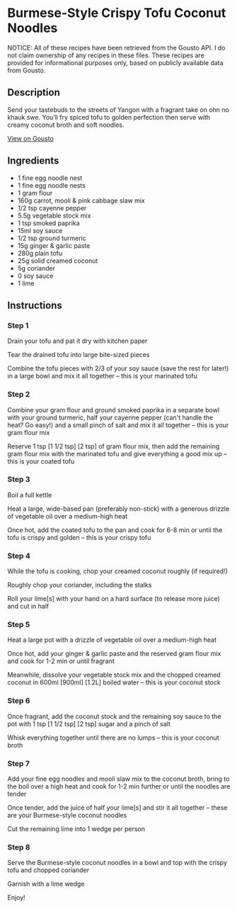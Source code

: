 # Burmese-Style Crispy Tofu Coconut Noodles

NOTICE: All of these recipes have been retrieved from the Gousto API. I do not claim ownership of any recipes in these files. These recipes are provided for informational purposes only, based on publicly available data from Gousto.

## Description

Send your tastebuds to the streets of Yangon with a fragrant take on ohn no khauk swe. You’ll fry spiced tofu to golden perfection then serve with creamy coconut broth and soft noodles. 

[View on Gousto](https://www.gousto.co.uk/recipes/cookbook/burmese-crispy-tofu-coconut-noodles)

## Ingredients

- 1 fine egg noodle nest
- 1 fine egg noodle nests
- 1 gram flour
- 160g carrot, mooli & pink cabbage slaw mix
- 1/2 tsp cayenne pepper
- 5.5g vegetable stock mix
- 1 tsp smoked paprika
- 15ml soy sauce
- 1/2 tsp ground turmeric
- 15g ginger & garlic paste
- 280g plain tofu
- 25g solid creamed coconut
- 5g coriander
- 0 soy sauce
- 1 lime

## Instructions


### Step 1

Drain your tofu and pat it dry with kitchen paper

Tear the drained tofu into large bite-sized pieces

Combine the tofu pieces with 2/3 of your soy sauce (save the rest for later!) in a large bowl and mix it all together – this is your marinated tofu


### Step 2

Combine your gram flour and ground smoked paprika in a separate bowl with your ground turmeric, half your cayenne pepper (can't handle the heat? Go easy!) and a small pinch of salt and mix it all together – this is your gram flour mix

Reserve 1 tsp <span class="text-purple">[1 1/2 tsp]</span><span class="text-danger"> [2 tsp]</span> of gram flour mix, then add the remaining gram flour mix with the marinated tofu and give everything a good mix up – this is your coated tofu


### Step 3

Boil a full kettle

Heat a large, wide-based pan (preferably non-stick) with a generous drizzle of vegetable oil over a medium-high heat

Once hot, add the coated tofu to the pan and cook for 6-8 min or until the tofu is crispy and golden – this is your crispy tofu


### Step 4

While the tofu is cooking, chop your creamed coconut roughly (if required!)

Roughly chop your coriander, including the stalks

Roll your lime[s] with your hand on a hard surface (to release more juice) and cut in half


### Step 5

Heat a large pot with a drizzle of vegetable oil over a medium-high heat

Once hot, add your ginger & garlic paste and the reserved gram flour mix and cook for 1-2 min or until fragrant

Meanwhile, dissolve your vegetable stock mix and the chopped creamed coconut in 600ml <span class="text-purple">[900ml] </span><span class="text-danger">[1.2L]</span> boiled water – this is your coconut stock


### Step 6

Once fragrant, add the coconut stock and the remaining soy sauce to the pot with 1 tsp <span class="text-purple">[1 1/2 tsp]</span> <span class="text-danger">[2 tsp]</span> sugar and a pinch of salt

Whisk everything together until there are no lumps – this is your coconut broth


### Step 7

Add your fine egg noodles and mooli slaw mix to the coconut broth, bring to the boil over a high heat and cook for 1-2 min further or until the noodles are tender

Once tender, add the juice of half your lime[s] and stir it all together – these are your Burmese-style coconut noodles

Cut the remaining lime into 1 wedge per person

### Step 8

Serve the Burmese-style coconut noodles in a bowl and top with the crispy tofu and chopped coriander

Garnish with a lime wedge

Enjoy!


